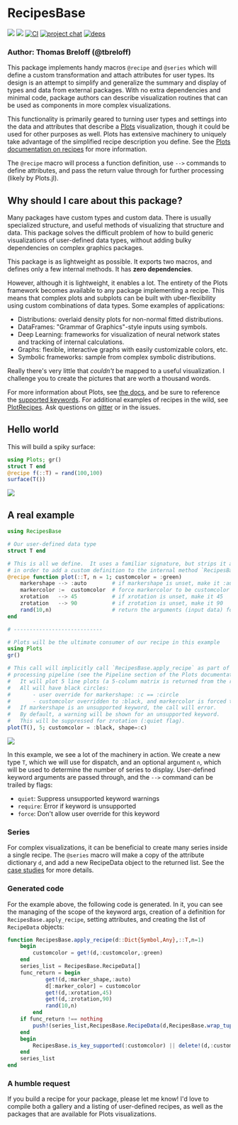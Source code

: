 # RecipesBase

[![](https://img.shields.io/badge/docs-stable-blue.svg)](https://docs.juliaplots.org/stable/RecipesBase)
[![](https://img.shields.io/badge/docs-dev-blue.svg)](https://docs.juliaplots.org/dev/RecipesBase)
[![CI](https://github.com/JuliaPlots/Plots.jl/workflows/ci/badge.svg?branch=master)](https://github.com/JuliaPlots/Plots.jl/actions/workflows/ci.yml)
[![project chat](https://img.shields.io/badge/zulip-join_chat-brightgreen.svg)](https://julialang.zulipchat.com/#narrow/stream/236493-plots)
[![deps](https://juliahub.com/docs/RecipesBase/deps.svg)](https://juliahub.com/ui/Packages/RecipesBase/8e2Mm?t=2)

### Author: Thomas Breloff (@tbreloff)

This package implements handy macros `@recipe` and `@series` which will define a custom transformation
and attach attributes for user types.  Its design is an attempt to simplify and generalize
the summary and display of types and data from external packages.  With no extra dependencies
and minimal code, package authors can describe visualization routines that can be used
as components in more complex visualizations.

This functionality is primarily geared to turning user types and settings into the
data and attributes that describe a [Plots](https://github.com/tbreloff/Plots.jl) visualization,
though it could be used for other purposes as well.
Plots has extensive machinery to uniquely take advantage of the simplified recipe description you define.  See the [Plots documentation on recipes](http://docs.juliaplots.org/latest/recipes/) for more information.

The `@recipe` macro will process a function definition, use `-->` commands to define attributes, and
pass the return value through for further processing (likely by Plots.jl).

## Why should I care about this package?

Many packages have custom types and custom data.  There is usually specialized structure, and useful
methods of visualizing that structure and data.  This package solves the difficult problem of how to
build generic visualizations of user-defined data types, without adding bulky dependencies on complex
graphics packages.

This package is as lightweight as possible.  It exports two macros, and defines only a few internal methods.
It has **zero dependencies**.

However, although it is lightweight, it enables a lot.  The entirety of the Plots framework becomes available
to any package implementing a recipe.  This means that complex plots and subplots can be built with uber-flexibility
using custom combinations of data types.  Some examples of applications:

- Distributions: overlaid density plots for non-normal fitted distributions.
- DataFrames: "Grammar of Graphics"-style inputs using symbols.
- Deep Learning: frameworks for visualization of neural network states and tracking of internal calculations.
- Graphs: flexible, interactive graphs with easily customizable colors, etc.
- Symbolic frameworks: sample from complex symbolic distributions.

Really there's very little that *couldn't* be mapped to a useful visualization.
I challenge you to create the pictures that are worth a thousand words.

For more information about Plots, see [the docs](http://juliaplots.github.io/), and be sure to reference
the [supported keywords](https://docs.juliaplots.org/stable/generated/supported/#Keyword-Arguments).
For additional examples of recipes in the wild, see [PlotRecipes](https://github.com/JuliaPlots/PlotRecipes.jl).
Ask questions on [gitter](https://gitter.im/tbreloff/Plots.jl) or in the issues.

## Hello world

This will build a spiky surface:

```julia
using Plots; gr()
struct T end
@recipe f(::T) = rand(100,100)
surface(T())
```

![](https://cloud.githubusercontent.com/assets/933338/15089193/7a453ec6-13cc-11e6-9ae8-959e98b615dc.png)

## A real example

```julia
using RecipesBase

# Our user-defined data type
struct T end

# This is all we define.  It uses a familiar signature, but strips it apart
# in order to add a custom definition to the internal method `RecipesBase.apply_recipe`
@recipe function plot(::T, n = 1; customcolor = :green)
    markershape --> :auto        # if markershape is unset, make it :auto
    markercolor :=  customcolor  # force markercolor to be customcolor
    xrotation   --> 45           # if xrotation is unset, make it 45
    zrotation   --> 90           # if zrotation is unset, make it 90
    rand(10,n)                   # return the arguments (input data) for the next recipe
end

# ----------------------------

# Plots will be the ultimate consumer of our recipe in this example
using Plots
gr()

# This call will implicitly call `RecipesBase.apply_recipe` as part of the Plots
# processing pipeline (see the Pipeline section of the Plots documentation).
#   It will plot 5 line plots (a 5-column matrix is returned from the recipe).
#   All will have black circles:
#       - user override for markershape: :c == :circle
#       - customcolor overridden to :black, and markercolor is forced to be customcolor
#   If markershape is an unsupported keyword, the call will error.
#   By default, a warning will be shown for an unsupported keyword.
#   This will be suppressed for zrotation (:quiet flag).
plot(T(), 5; customcolor = :black, shape=:c)
```

![](https://cloud.githubusercontent.com/assets/933338/15083906/02a06810-139e-11e6-98a0-dd81c3fb1ad8.png)

In this example, we see a lot of the machinery in action.  We create a new type `T`, which
we will use for dispatch, and an optional argument `n`, which will be used to determine the
number of series to display.  User-defined keyword arguments are passed through, and the
`-->` command can be trailed by flags:

- `quiet`:   Suppress unsupported keyword warnings
- `require`: Error if keyword is unsupported
- `force`:   Don't allow user override for this keyword

### Series

For complex visualizations, it can be beneficial to create many series inside a single recipe.  The `@series` macro will make a copy of the attribute dictionary `d`, and add a new RecipeData object to the returned list.  See the [case studies](http://docs.juliaplots.org/latest/recipes/#case-studies) for more details.

### Generated code

For the example above, the following code is generated.  In it, you can see the managing of the scope of the keyword args, creation of a definition for `RecipesBase.apply_recipe`, setting attributes, and creating the list of `RecipeData` objects:

```julia
function RecipesBase.apply_recipe(d::Dict{Symbol,Any},::T,n=1)
    begin
        customcolor = get!(d,:customcolor,:green)
    end
    series_list = RecipesBase.RecipeData[]
    func_return = begin
            get!(d,:marker_shape,:auto)
            d[:marker_color] = customcolor
            get!(d,:xrotation,45)
            get!(d,:zrotation,90)
            rand(10,n)
        end
    if func_return !== nothing
        push!(series_list,RecipesBase.RecipeData(d,RecipesBase.wrap_tuple(func_return)))
    end
    begin
        RecipesBase.is_key_supported(:customcolor) || delete!(d,:customcolor)
    end
    series_list
end
```

### A humble request

If you build a recipe for your package, please let me know!  I'd love to compile both a gallery and
a listing of user-defined recipes, as well as the packages that are available for Plots visualizations.

